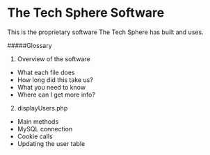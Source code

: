 The Tech Sphere Software
==================
This is the proprietary software The Tech Sphere has built and uses.

#####Glossary
1. Overview of the software
  * What each file does
  * How long did this take us?
  * What you need to know
  * Where can I get more info?

2. displayUsers.php
  * Main methods
  * MySQL connection
  * Cookie calls
  * Updating the user table

